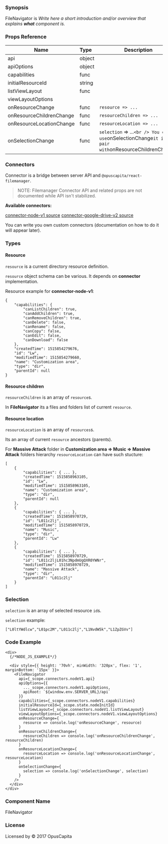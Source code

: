 ### Synopsis

FileNavigator is
*Write here a short introduction and/or overview that explains **what** component is.*

### Props Reference

| Name                           | Type                    | Description                                                                                    |
| ------------------------------ | :---------------------- | -----------------------------------------------------------                                    |
| api                            | object                  |                                                                                                |
| apiOptions                     | object                  |                                                                                                |
| capabilities                   | func                    |                                                                                                |
| initialResourceId              | string                  |                                                                                                |
| listViewLayout                 | func                    |                                                                                                |
| viewLayoutOptions              |                         |                                                                                                |
| onResourceChange               | func                    | `resource => ...`                                                                              |
| onResourceChildrenChange       | func                    | `resourceChildren => ...`                                                                      |
| onResourceLocationChange       | func                    | `resourceLocation => ...`                                                                      |
| onSelectionChange              | func                    | `selection` => ...` <br /> You can use `onSelectionChange` it in pair with `onResourceChildrenChange` |

### Connectors

Connector is a bridge between server API and `@opuscapita/react-filemanager`.

> NOTE: Filemanager Connector API and related props are not documented while API isn't stabilized.

**Available connectors:**

[connector-node-v1 source](https://github.com/OpusCapita/filemanager/tree/master/packages/connector-node-v1)
[connector-google-drive-v2 source](https://github.com/OpusCapita/filemanager/tree/master/packages/connector-google-drive-v2)

You can write you own custom connectors (documentation on how to do it will appear later).

### Types

#### Resource

`resource` is a current directory resource definition.

`resource` object schema can be various. It depends on **connector** implementation.

Resource example for **connector-node-v1**:

```
{
    "capabilities": {
        "canListChildren": true,
        "canAddChildren": true,
        "canRemoveChildren": true,
        "canDelete": false,
        "canRename": false,
        "canCopy": false,
        "canEdit": false,
        "canDownload": false
    },
    "createdTime": 1515854279676,
    "id": "Lw",
    "modifiedTime": 1515854279660,
    "name": "Customization area",
    "type": "dir",
    "parentId": null
}
```

#### Resource children

`resourceChildren` is an array of `resource`s. 

In **FileNavigator** its a files and folders list of current `resource`.

#### Resource location

`resourceLocation` is an array of `resources`s.

Its an array of current `resource` ancestors (parents).

For **Massive Attack** folder in **Customization area => Music => Massive Attack** folders hierarchy `resourceLocation` can have such stucture:

```
[
    {
        "capabilities": { ... },
        "createdTime": 1515858963105,
        "id": "Lw",
        "modifiedTime": 1515858963105,
        "name": "Customization area",
        "type": "dir",
        "parentId": null
    },
    {
        "capabilities": { ... },
        "createdTime": 1515858970729,
        "id": "L011c2lj",
        "modifiedTime": 1515858970729,
        "name": "Music",
        "type": "dir",
        "parentId": "Lw"
    },
    {
        "capabilities": { ... },
        "createdTime": 1515858970729,
        "id": "L011c2ljL01hc3NpdmUgQXR0YWNr",
        "modifiedTime": 1515858970729,
        "name": "Massive Attack",
        "type": "dir",
        "parentId": "L011c2lj"
    }
]
```

### Selection

`selection` is an array of selected resource `id`s.

`selection` example:

```
["L0ltYWdlcw","L01pc2M","L011c2lj","L1NvdW5k","L1ZpZGVv"]
```

### Code Example

```
<div>
  {/*NODE_JS_EXAMPLE*/}
  
  <div style={{ height: '70vh', minWidth: '320px', flex: '1', marginBottom: '15px' }}>
    <FileNavigator
      api={_scope.connectors.nodeV1.api}
      apiOptions={{
        ..._scope.connectors.nodeV1.apiOptions,
        apiRoot: `${window.env.SERVER_URL}/api`
      }}
      capabilities={_scope.connectors.nodeV1.capabilities}
      initialResourceId={_scope.state.nodeInitId}
      listViewLayout={_scope.connectors.nodeV1.listViewLayout}
      viewLayoutOptions={_scope.connectors.nodeV1.viewLayoutOptions}
      onResourceChange={
        resource => console.log('onResourceChange', resource)
      }
      onResourceChildrenChange={
        resourceChildren => console.log('onResourceChildrenChange', resourceChildren)
      }
      onResourceLocationChange={
        resourceLocation => console.log('onResourceLocationChange', resourceLocation)
      }
      onSelectionChange={
        selection => console.log('onSelectionChange', selection)
      }
    />
  </div>
</div>
```

### Component Name

FileNavigator

### License

Licensed by © 2017 OpusCapita
